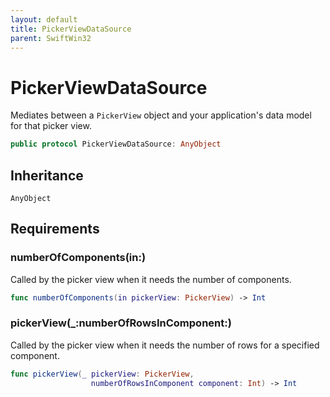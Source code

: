 ```yaml
---
layout: default
title: PickerViewDataSource
parent: SwiftWin32
---
```

# PickerViewDataSource

Mediates between a `PickerView` object and your application's data model for
that picker view.

``` swift
public protocol PickerViewDataSource: AnyObject 
```

## Inheritance

`AnyObject`

## Requirements

### numberOfComponents(in:​)

Called by the picker view when it needs the number of components.

``` swift
func numberOfComponents(in pickerView: PickerView) -> Int
```

### pickerView(\_:​numberOfRowsInComponent:​)

Called by the picker view when it needs the number of rows for a specified
component.

``` swift
func pickerView(_ pickerView: PickerView,
                  numberOfRowsInComponent component: Int) -> Int
```
